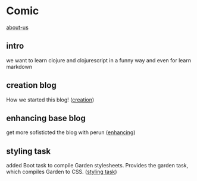 # Comic

[about-us](/about.html)


## intro
we want to learn clojure and clojurescript in a funny way
and even for learn markdown

## creation blog
How we started this blog! ([creation](/creation.html))

## enhancing base blog
get more sofisticted the blog with perun ([enhancing](/enhancing.html))

## styling task
added Boot task to compile Garden stylesheets.
Provides the garden task, which compiles Garden to CSS. ([styling task](/styling.html))
